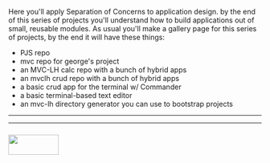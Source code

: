 Here you'll apply Separation of Concerns to application design.  by the end of this series of projects you'll understand how to build applications out of small, reusable modules. As usual you'll make a gallery page for this series of projects, by the end it will have these things:
* PJS repo
* mvc repo for george's project
* an MVC-LH calc repo with a bunch of hybrid apps
* an mvclh crud repo with a bunch of hybrid apps
* a basic crud app for the terminal w/ Commander
* a basic terminal-based text editor
* an mvc-lh directory generator you can use to bootstrap projects


___
___
### <a href="http://elewa.education/blog" target="_blank"><img src="https://user-images.githubusercontent.com/18554853/34921062-506450ae-f97d-11e7-875f-6feeb26ad72d.png" width="100" height="40"/></a>